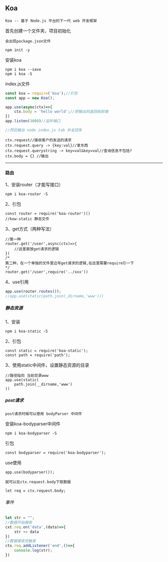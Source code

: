 ## Koa
`Koa -- 基于 Node.js 平台的下一代 web 开发框架`

首先创建一个文件夹，项目初始化 

`会出现package.json文件`

```
npm init -y
```
安装koa
```
npm i koa --save
npm i koa -S
```

index.js文件
```JavaScript
const koa = require('koa');//引包
const app = new Koa();

app.use(async(ctx)=>{
    ctx.body = 'hello world';//把输出的返回给前端
})
app.listen(3000)//监听端口
```

```JavaScript
//然后输出 node index.js tab 补全回车
```

```
ctx.request//接收客户的发送的请求
ctx.request.query -> {key:val}//拿东西
ctx.request.querystring -> key=val&key=val//查询信息不包括?
ctx.body = {} //输出
```

---

#### 路由

1、安装router（才能写接口）

```
npm i koa-router -S
```
2、引包
```
const router = require('koa-router')()
//kow-static 静态文件
```
3、get方式（两种写法）

```
//第一种
router.get('/user',async(ctx)=>{
    //这里面放get请求的逻辑
})
/*
第二种，在一个单独的文件里边写get请求的逻辑,在这里需要require引一下
*/
router.get('/user',require('../xxx'))
```

4、use引用
```JavaScript
app.use(router.routes());
//app.use(static(path.join(_dirname,'www')))
```
##### 静态资源
1、安装 

```
npm i koa-static -S
```
2、引包

```
const static = require('koa-static');
const path = require('path');
```
3、使用static中间件，设置静态资源的目录


```
//路径指向 当前目录www
app.use(static(
    path.join(__dirname,'www')
)) 
```

##### post请求

```
post请求时候可以使用 bodyParser 中间件
```
安装koa-bodyparser中间件

```
npm i koa-bodyparser -S
```
引包

```
const bodyparser = require('koa-bodyparser');
```
use使用

```
app.use(bodyparser());
```

```
就可以在ctx.request.body下取数据

let req = ctx.request.body;
```
###### 事件

```JavaScript
let str = "";
//数据开始接收
cxt.req.on('data',(data)=>{
    str += data
})
//数据接收完触发
ctx.req.addListener('end',()=>{
    console.log(str);
})
```
